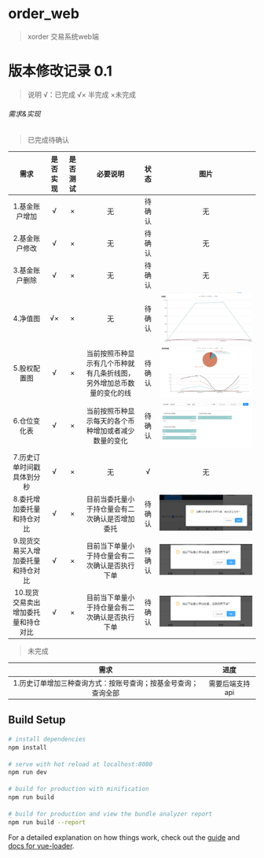 # order_web

> xorder 交易系统web端

# 版本修改记录  0.1
> 说明 √：已完成  √× 半完成  ×未完成 

###### 需求&实现

> 已完成待确认

需求 | 是否实现 | 是否测试 | 必要说明 | 状态 | 图片
:-: | :-: | :-: | :-: | :-: | :-:
1.基金账户增加 | √ | × | 无 | 待确认 | 无
2.基金账户修改 | √ | × | 无 | 待确认 | 无
3.基金账户删除 | √ | × | 无 | 待确认 | 无
4.净值图 | √×| × | 无 | 待确认 | ![avatar](./readmeImgs/净值图1.png)
5.股权配置图 | √ | × | 当前按照币种显示有几个币种就有几条折线图，另外增加总币数量的变化的线 | 待确认 | ![avatar](./readmeImgs/股权配置图1.png)
6.仓位变化表 | √ | × | 当前按照币种显示每天的各个币种增加或者减少数量的变化 | 待确认 | ![avatar](./readmeImgs/仓位变化图.png)
7.历史订单时间戳具体到分秒 | √ | × | 无 | √ | 无
8.委托增加委托量和持仓对比 | √ | × | 目前当委托量小于持仓量会有二次确认是否增加委托 | 待确认 | ![avatar](./readmeImgs/委托量判断.png)
9.现货交易买入增加委托量和持仓对比 | √ | × | 目前当下单量小于持仓量会有二次确认是否执行下单 | 待确认 | ![avatar](./readmeImgs/下单量判断.png)
10.现货交易卖出增加委托量和持仓对比 | √ | × | 目前当下单量小于持仓量会有二次确认是否执行下单 | 待确认 | ![avatar](./readmeImgs/下单量判断.png)

>未完成

需求 | 进度
:-: | :-:
1.历史订单增加三种查询方式：按账号查询；按基金号查询；查询全部 | 需要后端支持api




## Build Setup

``` bash
# install dependencies
npm install

# serve with hot reload at localhost:8080
npm run dev

# build for production with minification
npm run build

# build for production and view the bundle analyzer report
npm run build --report
```

For a detailed explanation on how things work, check out the [guide](http://vuejs-templates.github.io/webpack/) and [docs for vue-loader](http://vuejs.github.io/vue-loader).

